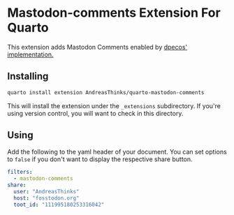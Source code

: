 # Mastodon-comments Extension For Quarto
This extension adds Mastodon Comments enabled by [dpecos' implementation.](https://github.com/dpecos/mastodon-comments?tab=readme-ov-file)

## Installing

```sh
quarto install extension AndreasThinks/quarto-mastodon-comments
```

This will install the extension under the `_extensions` subdirectory.
If you're using version control, you will want to check in this directory.

## Using

Add the following to the yaml header of your document.
You can set options to `false` if you don't want to display the respective share button.

```yaml
filters:
  - mastodon-comments
share:
  user: "AndreasThinks"
  host: "fosstodon.org"
  toot_id: "111995180253316042"
```